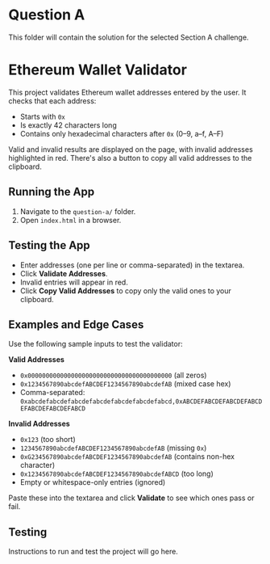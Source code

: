# Question A

This folder will contain the solution for the selected Section A challenge.

# Ethereum Wallet Validator

This project validates Ethereum wallet addresses entered by the user. It checks that each address:
- Starts with `0x`
- Is exactly 42 characters long
- Contains only hexadecimal characters after `0x` (0–9, a–f, A–F)

Valid and invalid results are displayed on the page, with invalid addresses highlighted in red. There's also a button to copy all valid addresses to the clipboard.

## Running the App

1. Navigate to the `question-a/` folder.
2. Open `index.html` in a browser.

## Testing the App

- Enter addresses (one per line or comma-separated) in the textarea.
- Click **Validate Addresses**.
- Invalid entries will appear in red.
- Click **Copy Valid Addresses** to copy only the valid ones to your clipboard.

## Examples and Edge Cases

Use the following sample inputs to test the validator:

**Valid Addresses**
- `0x0000000000000000000000000000000000000000`  (all zeros)
- `0x1234567890abcdefABCDEF1234567890abcdefAB`  (mixed case hex)
- Comma-separated: `0xabcdefabcdefabcdefabcdefabcdefabcdefabcd,0xABCDEFABCDEFABCDEFABCDEFABCDEFABCDEFABCD`

**Invalid Addresses**
- `0x123`  (too short)
- `1234567890abcdefABCDEF1234567890abcdefAB`  (missing `0x`)
- `0xG234567890abcdefABCDEF1234567890abcdefAB`  (contains non-hex character)
- `0x1234567890abcdefABCDEF1234567890abcdefABCD`  (too long)
- Empty or whitespace-only entries (ignored)

Paste these into the textarea and click **Validate** to see which ones pass or fail.

## Testing

Instructions to run and test the project will go here.
